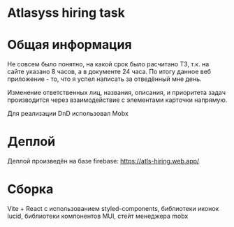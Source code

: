 # Atlasyss hiring task

# Общая информация
Не совсем было понятно, на какой срок было расчитано ТЗ, т.к. на сайте указано 8 часов, а в документе 24 часа.
По итогу данное веб приложение - то, что я успел написать за отведённый мне день.

Изменение ответственных лиц, названия, описания, и приоритета задач производится через взаимодействие с элементами карточки напрямую.

Для реализации DnD использовал Mobx

# Деплой
Деплой произведён на базе firebase: https://atls-hiring.web.app/

# Сборка
Vite + React с использованием styled-components, библиотеки иконок lucid, библиотеки компонентов MUI, стейт менеджера mobx